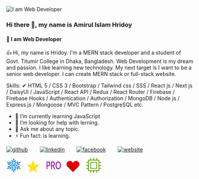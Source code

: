 ![ I am Web Developer]('https://amirulislamhridoy.netlify.app/')
### Hi there 👋, my name is Amirul Islam Hridoy
#### 🤨 I am Web Developer

👍 Hi, my name is Hridoy. I'm a MERN stack developer and a student of Govt. Titumir College in Dhaka, Bangladesh. Web Development is my dream and passion. I like learning new technology. My next target is I want to be a senior web developer. I can create MERN stack or full-stack website.

Skills: ✔ HTML 5 / CSS 3 / Bootstrap / Tailwind css / SSS / React js / Next js / DaisyUI / JavaScript / React API / Redux / React Router / Firebase / Firebase Hooks / Authentication / Authorization / MongoDB / Node js / Express js / Mongoose / MVC Pattern / PostgreSQL etc.

- 🌱 I’m currently learning JavaScript 
- 🤔 I’m looking for help with lerning. 
- 💬 Ask me about any topic. 
- ⚡ Fun fact: is learning. 


[<img src='https://cdn.jsdelivr.net/npm/simple-icons@3.0.1/icons/github.svg' alt='github' height='40'>](https://github.com/https://github.com/amirulislamhridoy)    [<img src='https://cdn.jsdelivr.net/npm/simple-icons@3.0.1/icons/linkedin.svg' alt='linkedin' height='40'>](https://www.linkedin.com/in/https://www.linkedin.com/in/amirul-islam-hridoy//)    [<img src='https://cdn.jsdelivr.net/npm/simple-icons@3.0.1/icons/facebook.svg' alt='facebook' height='40'>](https://www.facebook.com/https://www.facebook.com/hridoyhussain786/)    [<img src='https://cdn.jsdelivr.net/npm/simple-icons@3.0.1/icons/icloud.svg' alt='website' height='40'>](https://gleaming-madeleine-230e9a.netlify.app/)  

<a href='https://archiveprogram.github.com/'><img src='https://raw.githubusercontent.com/acervenky/animated-github-badges/master/assets/acbadge.gif' width='40' height='40'></a> <a href='https://stars.github.com/'><img src='https://raw.githubusercontent.com/acervenky/animated-github-badges/master/assets/starbadge.gif' width='35' height='35'></a>  <a href='https://github.com/pricing'><img src='https://raw.githubusercontent.com/acervenky/animated-github-badges/master/assets/pro.gif' width='40' height='40'></a> <a href='https://docs.github.com/en/github/supporting-the-open-source-community-with-github-sponsors'><img src='https://raw.githubusercontent.com/acervenky/animated-github-badges/master/assets/sponsorbadge.gif' width='35' height='35'></a>  <a href='https://docs.github.com/en/developers'><img src='https://raw.githubusercontent.com/acervenky/animated-github-badges/master/assets/devbadge.gif' width='40' height='40'></a> 

